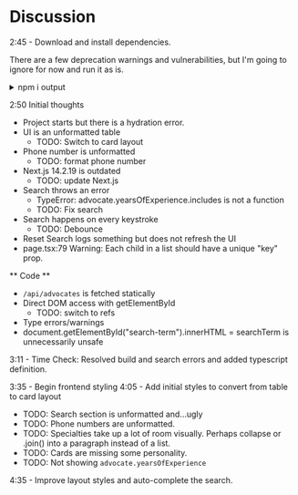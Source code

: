# Discussion

2:45 - Download and install dependencies.

There are a few deprecation warnings and vulnerabilities, but I'm going to ignore for now and run it as is.

<details>
  <summary>npm i output</summary>

```
npm warn deprecated inflight@1.0.6: This module is not supported, and leaks memory. Do not use it. Check out lru-cache if you want a good and tested way to coalesce async requests by a key value, which is much more comprehensive and powerful.
npm warn deprecated @esbuild-kit/esm-loader@2.6.5: Merged into tsx: https://tsx.is
npm warn deprecated @humanwhocodes/config-array@0.13.0: Use @eslint/config-array instead
npm warn deprecated rimraf@3.0.2: Rimraf versions prior to v4 are no longer supported
npm warn deprecated @esbuild-kit/core-utils@3.3.2: Merged into tsx: https://tsx.is
npm warn deprecated @humanwhocodes/object-schema@2.0.3: Use @eslint/object-schema instead
npm warn deprecated glob@7.2.3: Glob versions prior to v9 are no longer supported
npm warn deprecated eslint@8.57.1: This version is no longer supported. Please see https://eslint.org/version-support for other options.

added 373 packages, and audited 374 packages in 4s

134 packages are looking for funding
  run `npm fund` for details

5 vulnerabilities (4 moderate, 1 critical)
```
</details>

2:50 Initial thoughts

- Project starts but there is a hydration error. 
- UI is an unformatted table
  - TODO: Switch to card layout
- Phone number is unformatted
  - TODO: format phone number
- Next.js 14.2.19 is outdated
  - TODO: update Next.js
- Search throws an error
  - TypeError: advocate.yearsOfExperience.includes is not a function
  - TODO: Fix search
- Search happens on every keystroke
  - TODO: Debounce
- Reset Search logs something but does not refresh the UI
- page.tsx:79 Warning: Each child in a list should have a unique "key" prop.

** Code **
- `/api/advocates` is fetched statically
- Direct DOM access with getElementById
  - TODO: switch to refs
- Type errors/warnings
- document.getElementById("search-term").innerHTML = searchTerm is unnecessarily unsafe

3:11 - Time Check: Resolved build and search errors and added typescript definition.

3:35 - Begin frontend styling
4:05 - Add initial styles to convert from table to card layout
- TODO: Search section is unformatted and...ugly
- TODO: Phone numbers are unformatted.
- TODO: Specialties take up a lot of room visually. Perhaps collapse or .join() into a paragraph instead of a list.
- TODO: Cards are missing some personality.
- TODO: Not showing `advocate.yearsOfExperience`

4:35 - Improve layout styles and auto-complete the search.